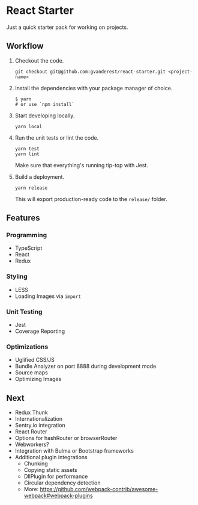 # React Starter

Just a quick starter pack for working on projects.

## Workflow

1. Checkout the code.

    ```shell
    git checkout git@github.com:gvanderest/react-starter.git <project-name>
    ```

2. Install the dependencies with your package manager of choice.

    ```shell
    $ yarn
    # or use `npm install`
    ```

3. Start developing locally.

    ```shell
    yarn local
    ```

4. Run the unit tests or lint the code.

    ```shell
    yarn test
    yarn lint
    ```

    Make sure that everything's running tip-top with Jest.

5. Build a deployment.

    ```shell
    yarn release
    ```

    This will export production-ready code to the `release/` folder.


## Features

### Programming
* TypeScript
* React
* Redux

### Styling
* LESS
* Loading Images via `import`

### Unit Testing
* Jest
* Coverage Reporting

### Optimizations
* Uglified CSS/JS
* Bundle Analyzer on port 8888 during development mode
* Source maps
* Optimizing Images

## Next
* Redux Thunk
* Internationalization
* Sentry.io integration
* React Router
* Options for hashRouter or browserRouter
* Webworkers?
* Integration with Bulma or Bootstrap frameworks
* Additional plugin integrations
    * Chunking
    * Copying static assets
    * DllPlugin for performance
    * Circular dependency detection
    * More: https://github.com/webpack-contrib/awesome-webpack#webpack-plugins
